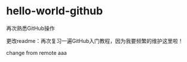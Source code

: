 # hello-world-github
再次熟悉GitHub操作

更改readme：再次复习一遍GitHub入门教程，因为我要频繁的维护这里啦！

change from remote   aaa
